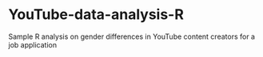 # YouTube-data-analysis-R
Sample R analysis on gender differences in YouTube content creators for a job application
